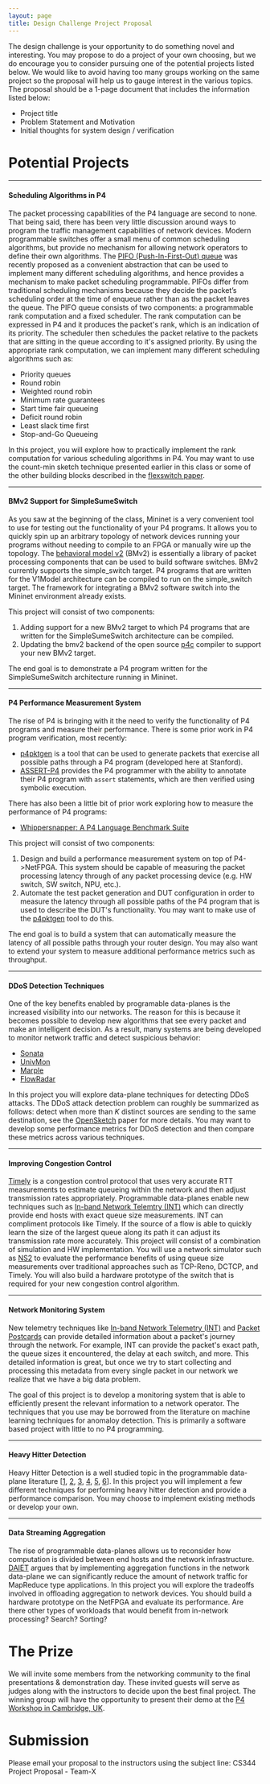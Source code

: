 ```yaml
---
layout: page
title: Design Challenge Project Proposal
---
```


The design challenge is your opportunity to do something novel and interesting. You may propose to do a project of your own choosing, but we do encourage you to consider pursuing one of the potential projects listed below. We would like to avoid having too many groups working on the same project so the proposal will help us to gauge interest in the various topics. The proposal should be a 1-page document that includes the information listed below:

* Project title
* Problem Statement and Motivation
* Initial thoughts for system design / verification

# Potential Projects

---

#### Scheduling Algorithms in P4

The packet processing capabilities of the P4 language are second to none. That being said, there has been very little discussion around ways to program the traffic management capabilities of network devices. Modern programmable switches offer a small menu of common scheduling algorithms, but provide no mechanism for allowing network operators to define their own algorithms. The [PIFO (Push-In-First-Out) queue](http://web.mit.edu/pifo/pifo-sigcomm.pdf) was recently proposed as a convenient abstraction that can be used to implement many different scheduling algorithms, and hence provides a mechanism to make packet scheduling programmable. PIFOs differ from traditional scheduling mechanisms because they decide the packet’s scheduling order at the time of enqueue rather than as the packet leaves the queue. The PIFO queue consists of two components: a programmable rank computation and a fixed scheduler. The rank computation can be expressed in P4 and it produces the packet's rank, which is an indication of its priority. The scheduler then schedules the packet relative to the packets that are sitting in the queue according to it's assigned priority. By using the appropriate rank computation, we can implement many different scheduling algorithms such as:

* Priority queues
* Round robin
* Weighted round robin
* Minimum rate guarantees
* Start time fair queueing
* Deficit round robin
* Least slack time first
* Stop-and-Go Queueing

In this project, you will explore how to practically implement the rank computation for various scheduling algorithms in P4. You may want to use the count-min sketch technique presented earlier in this class or some of the other building blocks described in the [flexswitch paper](https://homes.cs.washington.edu/~arvind/papers/flexswitch.pdf).

---

#### BMv2 Support for SimpleSumeSwitch

As you saw at the beginning of the class, Mininet is a very convenient tool to use for testing out the functionality of your P4 programs. It allows you to quickly spin up an arbitrary topology of network devices running your programs without needing to compile to an FPGA or manually wire up the topology. The [behavioral model v2](https://github.com/p4lang/behavioral-model) (BMv2) is essentially a library of packet processing components that can be used to build software switches. BMv2 currently supports the simple_switch target. P4 programs that are written for the V1Model architecture can be compiled to run on the simple_switch target. The framework for integrating a BMv2 software switch into the Mininet environment already exists.

This project will consist of two components:

1. Adding support for a new BMv2 target to which P4 programs that are written for the SimpleSumeSwitch architecture can be compiled.
2. Updating the bmv2 backend of the open source [p4c](https://github.com/p4lang/p4c) compiler to support your new BMv2 target.

The end goal is to demonstrate a P4 program written for the SimpleSumeSwitch architecture running in Mininet.

---

#### P4 Performance Measurement System

The rise of P4 is bringing with it the need to verify the functionality of P4 programs and measure their performance. There is some prior work in P4 program verification, most recently:

* [p4pktgen](https://conferences.sigcomm.org/sosr/2018/sosr18-finals/sosr18-final72.pdf) is a tool that can be used to generate packets that exercise all possible paths through a P4 program (developed here at Stanford).
* [ASSERT-P4](https://conferences.sigcomm.org/sosr/2018/sosr18-finals/sosr18-final78.pdf) provides the P4 programmer with the ability to annotate their P4 program with `assert` statements, which are then verified using symbolic execution.

There has also been a little bit of prior work exploring how to measure the performance of P4 programs:

* [Whippersnapper: A P4 Language Benchmark Suite](https://conferences.sigcomm.org/sosr/2017/papers/sosr17-whippersnapper.pdf)

This project will consist of two components:

1. Design and build a performance measurement system on top of P4->NetFPGA. This system should be capable of measuring the packet processing latency through of any packet processing device (e.g. HW switch, SW switch, NPU, etc.).
2. Automate the test packet generation and DUT configuration in order to measure the latency through all possible paths of the P4 program that is used to describe the DUT's functionality. You may want to make use of the [p4pktgen](https://conferences.sigcomm.org/sosr/2018/sosr18-finals/sosr18-final72.pdf) tool to do this.

The end goal is to build a system that can automatically measure the latency of all possible paths through your router design. You may also want to extend your system to measure additional performance metrics such as throughput.

---

#### DDoS Detection Techniques

One of the key benefits enabled by programable data-planes is the increased visibility into our networks. The reason for this is because it becomes possible to develop new algorithms that see every packet and make an intelligent decision. As a result, many systems are being developed to monitor network traffic and detect suspicious behavior:

* [Sonata](https://pdfs.semanticscholar.org/7c5a/c6fa8270ef609ae0996f9e7e1246277765d8.pdf)
* [UnivMon](https://users.ece.cmu.edu/~vsekar/papers/sigcomm16_univmon.pdf)
* [Marple](http://web.mit.edu/marple/marple-sigcomm17.pdf)
* [FlowRadar](https://www.usenix.org/system/files/conference/nsdi16/nsdi16-paper-li-yuliang.pdf)

In this project you will explore data-plane techniques for detecting DDoS attacks. The DDoS attack detection problem can roughly be summarized as follows: detect when more than *K* distinct sources are sending to the same destination, see the [OpenSketch](http://stanford.edu/~lavanyaj/papers/opensketch12.pdf) paper for more details. You may want to develop some performance metrics for DDoS detection and then compare these metrics across various techniques.

---

#### Improving Congestion Control

[Timely](https://conferences.sigcomm.org/sigcomm/2015/pdf/papers/p537.pdf) is a congestion control protocol that uses very accurate RTT measurements to estimate queueing within the network and then adjust transmission rates appropriately. Programmable data-planes enable new techniques such as [In-band Network Telemtry (INT)](https://p4.org/p4/inband-network-telemetry/) which can directly provide end hosts with exact queue size measurements. INT can compliment protocols like Timely. If the source of a flow is able to quickly learn the size of the largest queue along its path it can adjust its transmission rate more accurately. This project will consist of a combination of simulation and HW implementation. You will use a network simulator such as [NS2](http://nsnam.sourceforge.net/wiki/index.php/User_Information#The_Network_Simulator_-_ns-2) to evaluate the performance benefits of using queue size measurements over traditional approaches such as TCP-Reno, DCTCP, and Timely. You will also build a hardware prototype of the switch that is required for your new congestion control algorithm.

---

#### Network Monitoring System

New telemetry techniques like [In-band Network Telemetry (INT)](https://p4.org/p4/inband-network-telemetry/) and [Packet Postcards](http://www.openvswitch.org/support/ovscon2016/7/0900-mckeown.pdf) can provide detailed information about a packet's journey through the network. For example, INT can provide the packet's exact path, the queue sizes it encountered, the delay at each switch, and more. This detailed information is great, but once we try to start collecting and processing this metadata from every single packet in our network we realize that we have a big data problem. 

The goal of this project is to develop a monitoring system that is able to efficiently present the relevant information to a network operator. The techniques that you use may be borrowed from the literature on machine learning techniques for anomaloy detection. This is primarily a software based project with little to no P4 programming.

---

#### Heavy Hitter Detection

Heavy Hitter Detection is a well studied topic in the programmable data-plane literature [[1](https://dl.acm.org/citation.cfm?id=3063772), [2](https://arxiv.org/pdf/1611.04825), [3](https://dl.acm.org/citation.cfm?id=3060606), [4](https://dl.acm.org/citation.cfm?id=3185476), [5](https://dl.acm.org/citation.cfm?id=3098832), [6](https://dl.acm.org/citation.cfm?id=3131377)]. In this project you will implement a few different techniques for performing heavy hitter detection and provide a performance comparison. You may choose to implement existing methods or develop your own.

---

#### Data Streaming Aggregation

The rise of programmable data-planes allows us to reconsider how computation is divided between end hosts and the network infrastructure. [DAIET](https://mcanini.github.io/papers/daiet.hotnets17.pdf) argues that by implementing aggregation functions in the network data-plane we can significantly reduce the amount of network traffic for MapReduce type applications. In this project you will explore the tradeoffs involved in offloading aggregation to network devices. You should build a hardware prototype on the NetFPGA and evaluate its performance. Are there other types of workloads that would benefit from in-network processing? Search? Sorting?


# The Prize

We will invite some members from the networking community to the final presentations & demonstration day. These invited guests will serve as judges along with the instructors to decide upon the best final project. The winning group will have the opportunity to present their demo at the [P4 Workshop in Cambridge, UK](https://p4.org/events/2018-09-24-p4-eu-workshop/). 


# Submission

Please email your proposal to the instructors using the subject line: CS344 Project Proposal - Team-X



